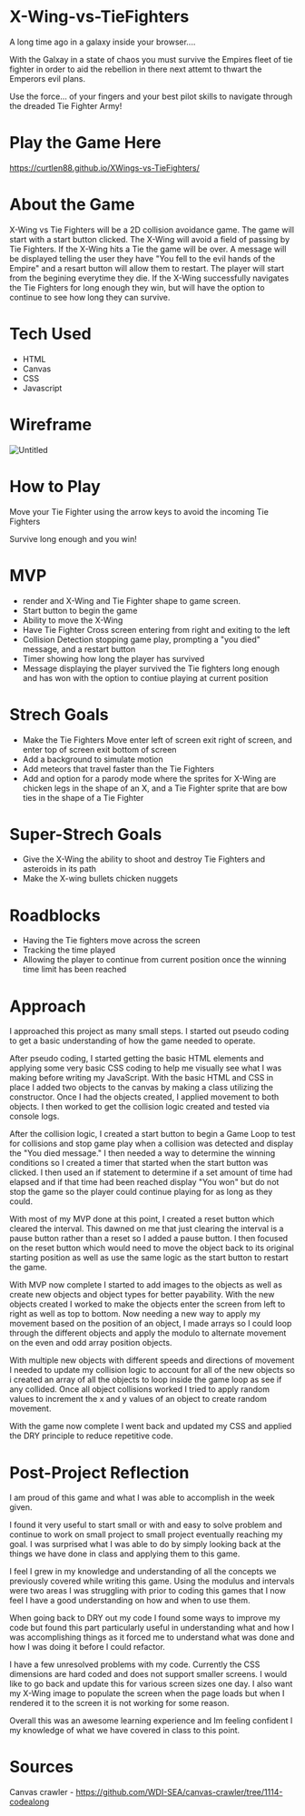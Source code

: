 # X-Wing-vs-TieFighters

A long time ago in a galaxy inside your browser....

With the Galxay in a state of chaos you must survive the Empires fleet of tie fighter in order to aid the rebellion in there next attemt to thwart the Emperors evil plans. 

Use the force... of your fingers and your best pilot skills to navigate through the dreaded Tie Fighter Army!

# Play the Game Here

https://curtlen88.github.io/XWings-vs-TieFighters/

# About the Game

X-Wing vs Tie Fighters will be a 2D collision avoidance game. The game will start with a start button clicked. The X-Wing will avoid a field of passing by Tie Fighters. If the X-Wing hits a Tie the game will be over. A message will be displayed telling the user they have "You fell to the evil hands of the Empire" and a resart button will allow them to restart. The player will start from the begining everytime they die. If the X-Wing successfully navigates the Tie Fighters for long enough they win, but will have the option to continue to see how long they can survive. 

# Tech Used
* HTML
* Canvas
* CSS
* Javascript

# Wireframe
![Untitled](https://user-images.githubusercontent.com/116519447/204971379-3ef50bfd-4337-4374-a654-3c67788dfa36.png)

# How to Play

Move your Tie Fighter using the arrow keys to avoid the incoming Tie Fighters 

Survive long enough and you win!

# MVP 

* render and X-Wing and Tie Fighter shape to game screen.
* Start button to begin the game
* Ability to move the X-Wing
* Have Tie Fighter Cross screen entering from right and exiting to the left 
* Collision Detection stopping game play, prompting a "you died" message, and a restart button 
* Timer showing how long the player has survived
* Message displaying the player survived the Tie fighters long enough and has won with the option to contiue playing at current position

# Strech Goals

* Make the Tie Fighters Move enter left of screen exit right of screen, and enter top of screen exit bottom of screen
* Add a background to simulate motion
* Add meteors that travel faster than the Tie Fighters
* Add and option for a parody mode where the sprites for X-Wing are chicken legs in the shape of an X, and a Tie Fighter sprite that are bow ties in the shape of a Tie Fighter

# Super-Strech Goals

* Give the X-Wing the ability to shoot and destroy Tie Fighters and asteroids in its path
* Make the X-wing bullets chicken nuggets 

# Roadblocks

* Having the Tie fighters move across the screen
* Tracking the time played 
* Allowing the player to continue from current position once the winning time limit has been reached 

# Approach

I approached this project as many small steps. I started out pseudo coding to get a basic understanding of how the game needed to operate. 

After pseudo coding, I started getting the basic HTML elements and applying some very basic CSS coding to help me visually see what I was making before writing my JavaScript. With the basic HTML and CSS in place I added two objects to the canvas by making a class utilizing the constructor. Once I had the objects created, I applied movement to both objects. I then worked to get the collision logic created and tested via console logs. 

After the collision logic, I created a start button to begin a Game Loop to test for collisions and stop game play when a collision was detected and display the "You died message." I then needed a way to determine the winning conditions so I created a timer that started when the start button was clicked. I then used an if statement to determine if a set amount of time had elapsed and if that time had been reached display "You won" but do not stop the game so the player could continue playing for as long as they could. 

With most of my MVP done at this point, I created a reset button which cleared the interval. This dawned on me that just clearing the interval is a pause button rather than a reset so I added a pause button. I then focused on the reset button which would need to move the object back to its original starting position as well as use the same logic as the start button to restart the game.

With MVP now complete I started to add images to the objects as well as create new objects and object types for better payability. With the new objects created I worked to make the objects enter the screen from left to right as well as top to bottom. Now needing a new way to apply my movement based on the position of an object, I made arrays so I could loop through the different objects and apply the modulo to alternate movement on the even and odd array position objects.

With multiple new objects with different speeds and directions of movement I needed to update my collision logic to account for all of the new objects so i created an array of all the objects to loop inside the game loop as see if any collided. Once all object collisions worked I tried to apply random values to increment the x and y values of an object to create random movement.

With the game now complete I went back and updated my CSS and applied the DRY principle to reduce repetitive code. 

# Post-Project Reflection

I am proud of this game and what I was able to accomplish in the week given. 

I found it very useful to start small or with and easy to solve problem and continue to work on small project to small project eventually reaching my goal. I was surprised what I was able to do by simply looking back at the things we have done in class and applying them to this game.

I feel I grew in my knowledge and understanding of all the concepts we previously covered while writing this game. Using the modulus and intervals were two areas I was struggling with prior to coding this games that I now feel I have a good understanding on how and when to use them. 

When going back to DRY out my code I found some ways to improve my code but found this part particularly useful in understanding what and how I was accomplishing things as it forced me to understand what was done and how I was doing it before I could refactor. 

I have a few unresolved problems with my code. Currently the CSS dimensions are hard coded and does not support smaller screens. I would like to go back and update this for various screen sizes one day. I also want my X-Wing image to populate the screen when the page loads but when I rendered it to the screen it is not working for some reason.

Overall this was an awesome learning experience and Im feeling confident I my knowledge of what we have covered in class to this point. 

# Sources
Canvas crawler - https://github.com/WDI-SEA/canvas-crawler/tree/1114-codealong
